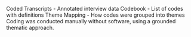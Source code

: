 Coded Transcripts - Annotated interview data
Codebook - List of codes with definitions
Theme Mapping - How codes were grouped into themes
Coding was conducted manually without software, using a grounded thematic approach.
